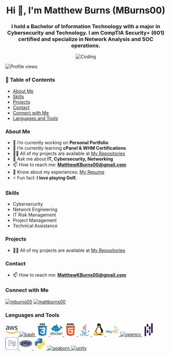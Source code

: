 <h1 align="center">Hi 👋, I'm Matthew Burns (MBurns00)</h1>
<h3 align="center">I hold a Bachelor of Information Technology with a major in Cybersecurity and Technology. I am CompTIA Security+ (601) certified and specialize in Network Analysis and SOC operations.</h3>

<div align="center">
  <img alt="Coding" width="400" src="https://camo.githubusercontent.com/57fa48284a010d95230eca56ca861b51ba47faa70c06dab4ddd75edb6c149cd3/68747470733a2f2f692e70696e696d672e636f6d2f6f726967696e616c732f66612f64612f61632f66616461616363626534326265373633393362333431303137623733353336372e676966">
</div>

<p align="left"> <img src="https://komarev.com/ghpvc/?username=mburns00&label=Profile%20views&color=0e75b6&style=flat" alt="Profile views" /> </p>

### 🔎 Table of Contents
- [About Me](#about-me)
- [Skills](#skills)
- [Projects](#projects)
- [Contact](#contact)
- [Connect with Me](#connect-with-me)
- [Languages and Tools](#languages-and-tools)

### About Me
- 🔭 I’m currently working on **Personal Portfolio**
- 🌱 I’m currently learning **cPanel & WHM Certifications**
- 👨‍💻 All of my projects are available at [My Repositories](https://github.com/mburns00?tab=repositories)
- 💬 Ask me about **IT, Cybersecurity, Networking**
- 📫 How to reach me: **MatthewKBurns00@gmail.com**
- 📄 Know about my experiences: [My Resume](https://drive.google.com/file/d/1OnTICjX8zGtyDzX5su3pCkDxMiEB18UB/view?usp=sharing)
- ⚡ Fun fact: **I love playing Golf.**

### Skills
- Cybersecurity
- Network Engineering
- IT Risk Management
- Project Management
- Technical Assistance

### Projects
- 👨‍💻 All of my projects are available at [My Repositories](https://github.com/mburns00?tab=repositories)

### Contact
- 📫 How to reach me: **MatthewKBurns00@gmail.com**

### Connect with Me
<p align="left">
<a href="https://linkedin.com/in/mburns00" target="blank"><img align="center" src="https://raw.githubusercontent.com/rahuldkjain/github-profile-readme-generator/master/src/images/icons/Social/linked-in-alt.svg" alt="mburns00" height="30" width="40" /></a>
<a href="https://discord.gg/mattburns00" target="blank"><img align="center" src="https://raw.githubusercontent.com/rahuldkjain/github-profile-readme-generator/master/src/images/icons/Social/discord.svg" alt="mattburns00" height="30" width="40" /></a>
</p>

### Languages and Tools
<p align="left"> 
  <a href="https://aws.amazon.com" target="_blank" rel="noreferrer"> <img src="https://raw.githubusercontent.com/devicons/devicon/master/icons/amazonwebservices/amazonwebservices-original-wordmark.svg" alt="aws" width="40" height="40"/> </a> 
  <a href="https://www.gnu.org/software/bash/" target="_blank" rel="noreferrer"> <img src="https://www.vectorlogo.zone/logos/gnu_bash/gnu_bash-icon.svg" alt="bash" width="40" height="40"/> </a> 
  <a href="https://www.w3schools.com/css/" target="_blank" rel="noreferrer"> <img src="https://raw.githubusercontent.com/devicons/devicon/master/icons/css3/css3-original-wordmark.svg" alt="css3" width="40" height="40"/> </a> 
  <a href="https://www.docker.com/" target="_blank" rel="noreferrer"> <img src="https://raw.githubusercontent.com/devicons/devicon/master/icons/docker/docker-original-wordmark.svg" alt="docker" width="40" height="40"/> </a> 
  <a href="https://www.w3.org/html/" target="_blank" rel="noreferrer"> <img src="https://raw.githubusercontent.com/devicons/devicon/master/icons/html5/html5-original-wordmark.svg" alt="html5" width="40" height="40"/> </a> 
  <a href="https://www.java.com" target="_blank" rel="noreferrer"> <img src="https://raw.githubusercontent.com/devicons/devicon/master/icons/java/java-original.svg" alt="java" width="40" height="40"/> </a> 
  <a href="https://www.linux.org/" target="_blank" rel="noreferrer"> <img src="https://raw.githubusercontent.com/devicons/devicon/master/icons/linux/linux-original.svg" alt="linux" width="40" height="40"/> </a> 
  <a href="https://www.mysql.com/" target="_blank" rel="noreferrer"> <img src="https://raw.githubusercontent.com/devicons/devicon/master/icons/mysql/mysql-original-wordmark.svg" alt="mysql" width="40" height="40"/> </a> 
  <a href="https://opencv.org/" target="_blank" rel="noreferrer"> <img src="https://www.vectorlogo.zone/logos/opencv/opencv-icon.svg" alt="opencv" width="40" height="40"/> </a> 
  <a href="https://pandas.pydata.org/" target="_blank" rel="noreferrer"> <img src="https://raw.githubusercontent.com/devicons/devicon/2ae2a900d2f041da66e950e4d48052658d850630/icons/pandas/pandas-original.svg" alt="pandas" width="40" height="40"/> </a> 
  <a href="https://www.photoshop.com/en" target="_blank" rel="noreferrer"> <img src="https://raw.githubusercontent.com/devicons/devicon/master/icons/photoshop/photoshop-line.svg" alt="photoshop" width="40" height="40"/> </a> 
  <a href="https://www.php.net" target="_blank" rel="noreferrer"> <img src="https://raw.githubusercontent.com/devicons/devicon/master/icons/php/php-original.svg" alt="php" width="40" height="40"/> </a> 
  <a href="https://www.python.org" target="_blank" rel="noreferrer"> <img src="https://raw.githubusercontent.com/devicons/devicon/master/icons/python/python-original.svg" alt="python" width="40" height="40"/> </a> 
  <a href="https://seaborn.pydata.org/" target="_blank" rel="noreferrer"> <img src="https://seaborn.pydata.org/_images/logo-mark-lightbg.svg" alt="seaborn" width="40" height="40"/> </a> 
  <a href="https://unity.com/" target="_blank" rel="noreferrer"> <img src="https://www.vectorlogo.zone/logos/unity3d/unity3d-icon.svg" alt="unity" width="40" height="40"/> </a> 
</p>
